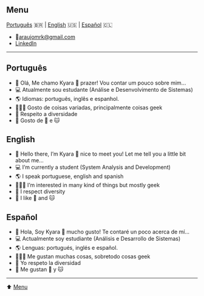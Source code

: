 ## Menu
[Português](#português) :brazil: | [English](#english) :us: |  [Español](#español) :chile:


- 📧[araujomrk@gmail.com](mailto:araujomrk@gmail.com)
- [LinkedIn](https://www.linkedin.com/in/kyara-araujo)
----

## Português

- 👋 Olá, Me chamo Kyara 🙂 prazer! Vou contar um pouco sobre mim...
- 💻 Atualmente sou estudante (Análise e Desenvolvimento de Sistemas)
- 🌎 Idiomas: português, inglês e espanhol.
- 👩🏻‍💻 Gosto de coisas variadas, principalmente coisas geek
- 🌈 Respeito a diversidade
- 🐾 Gosto de 🐶 e 🐱


## English

- 👋 Hello there, I’m Kyara 🙂 nice to meet you! Let me tell you a little bit about me...
- 💻 I’m currently a student (System Analysis and Development)
- 🌎 I speak portuguese, english and spanish
- 👩🏻‍💻 I’m interested in many kind of things but mostly geek
- 🌈 I respect diversity
- 🐾 I like 🐶 and 🐱


## Español

- 👋 Hola, Soy Kyara 🙂 mucho gusto! Te contaré un poco acerca de mí...
- 💻 Actualmente soy estudiante (Análisis e Desarrollo de Sistemas)
- 🌎 Lenguas: portugués, inglés e español.
- 👩🏻‍💻 Me gustan muchas cosas, sobretodo cosas geek
- 🌈 Yo respeto la diversidad
- 🐾 Me gustan 🐶 y 🐱

----------------
⬆ [Menu](#menu)
